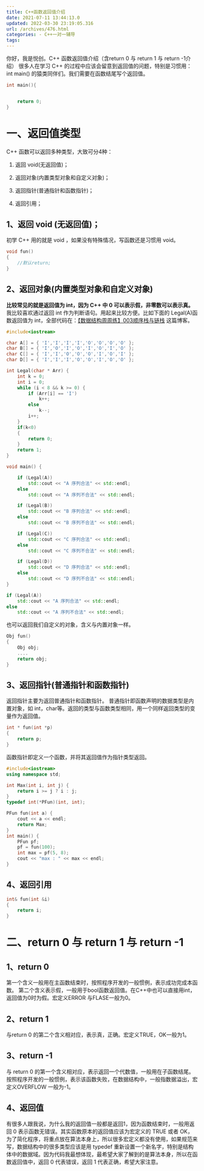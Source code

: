 ```yaml
---
title: C++函数返回值介绍
date: 2021-07-11 13:44:13.0
updated: 2022-03-30 23:19:05.316
url: /archives/476.html
categories: - C++一对一辅导
tags: 
---
```




你好，我是悦创。C++ 函数返回值介绍（含return 0 与 return 1 与 return -1介绍） 很多人在学习 C++ 的过程中应该会留意到返回值的问题，特别是习惯用：int main() 的猿类同伴们。我们需要在函数结尾写个返回值。

```cpp
int main(){


    return 0;
}
```

# 一、返回值类型

C++ 函数可以返回多种类型，大致可分4种：

1.  返回 void(无返回值)；
    
2.  返回对象(内置类型对象和自定义对象)；
    
3.  返回指针(普通指针和函数指针)；
    
4.  返回引用；
    

## 1、返回 void (无返回值)；

初学 C++ 用的就是 void ，如果没有特殊情况，写函数还是习惯用 void。

```cpp
void fun()
{
    //默认return;
}
```

## 2、返回对象(内置类型对象和自定义对象)

**比较常见的就是返回值为 int，因为 C++ 中 0 可以表示假，非零数可以表示真。** 我比较喜欢通过返回 int 作为判断语句。用起来比较方便。比如下面的 Legal(A)函数返回值为 int，全部代码在：[【数据结构周周练】003顺序栈与链栈](https://blog.csdn.net/shuiyixin/article/details/83042402) 这篇博客。

```cpp
#include<iostream>

char A[] = { 'I','I','I','I','O','O','O','O' };
char B[] = { 'I','O','I','O','I','O','I','O' };
char C[] = { 'I','I','O','O','O','I','O','I' };
char D[] = { 'I','I','I','O','O','I','O','O' };

int Legal(char * Arr) {
    int k = 0;
    int i = 0;
    while (i < 8 && k >= 0) {
        if (Arr[i] == 'I')
            k++;
        else
            k--;
        i++;
    }
    if(k<0)
    {
        return 0;
    }
    return 1;
}

void main() {

    if (Legal(A))
        std::cout << "A 序列合法" << std::endl;
    else
        std::cout << "A 序列不合法" << std::endl;

    if (Legal(B))
        std::cout << "B 序列合法" << std::endl;
    else
        std::cout << "B 序列不合法" << std::endl;

    if (Legal(C))
        std::cout << "C 序列合法" << std::endl;
    else
        std::cout << "C 序列不合法" << std::endl;

    if (Legal(D))
        std::cout << "D 序列合法" << std::endl;
    else
        std::cout << "D 序列不合法" << std::endl;
}

```

```cpp
if (Legal(A))
    std::cout << "A 序列合法" << std::endl;
else
    std::cout << "A 序列不合法" << std::endl;
```

也可以返回我们自定义的对象，含义与内置对象一样。

```cpp
Obj fun()
{
    Obj obj;
    ....
    return obj;
}
```

## 3、返回指针(普通指针和函数指针)

返回指针主要为返回普通指针和函数指针。 普通指针即函数声明的数据类型是内置对象，如 int，char等。返回的类型与函数类型相同，用一个同样返回类型的变量作为返回值。

```cpp
int * fun(int *p)
{
    return p;
}
```

函数指针即定义一个函数，并将其返回值作为指针类型返回。

```cpp
#include<iostream>
using namespace std;

int Max(int i, int j) {
    return i >= j ? i : j;
}
typedef int(*PFun)(int, int);

PFun fun(int a) {
    cout << a << endl;
    return Max;
}
int main() {
    PFun pf;
    pf = fun(100);
    int max = pf(5, 8);
    cout << "max : " << max << endl;
}
```

## 4、返回引用

```cpp
int& fun(int &i)
{
    return i;
}
```

# 二、return 0 与 return 1 与 return -1

## 1、return 0

第一个含义一般用在主函数结束时，按照程序开发的一般惯例，表示成功完成本函数。 第二个含义表示假，一般用于bool函数返回值。在C++中也可以直接用int，返回值为0时为假。宏定义ERROR 与FLASE一般为0。

## 2、return 1

与return 0 的第二个含义相对应，表示真，正确。宏定义TRUE，OK一般为1。

## 3、return -1

与 return 0 的第一个含义相对应，表示返回一个代数值，一般用在子函数结尾。按照程序开发的一般惯例，表示该函数失败，在数据结构中，一般指数据溢出，宏定义OVERFLOW 一般为-1。

## 4、返回值

有很多人跟我说，为什么我的返回值一般都是返回1，因为函数结束时，一般用返回 0 表示函数无错误。其实函数原本的返回值应该为宏定义的 TRUE 或者 OK，为了简化程序，将重点放在算法本身上，所以很多宏定义都没有使用，如果规范来写，数据结构中的很多类型应该是用 typedef 重新设置一个新名字，特别是结构体中的数据域。因为代码我最想体现，最希望大家了解到的是算法本身，所以在函数返回值中，返回 0 代表错误，返回 1 代表正确，希望大家注意。